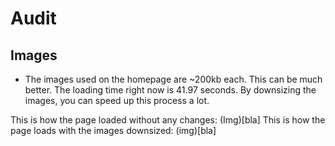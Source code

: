 # Audit

## Images
* The images used on the homepage are ~200kb each. This can be much better. The loading time right now is 41.97 seconds.
By downsizing the images, you can speed up this process a lot.

This is how the page loaded without any changes:
(Img)[bla]
This is how the page loads with the images downsized:
(img)[bla]